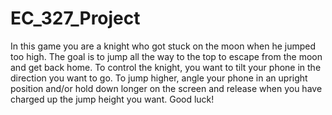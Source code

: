 # EC_327_Project

In this game you are a knight who got stuck on the moon when he jumped too high. The goal is to jump all the way to the top to escape from the moon and get back home. To control the knight, you want to tilt your phone in the direction you want to go. To jump higher,
angle your phone in an upright position and/or hold down longer on the screen and release when you have charged up the jump height you want. Good luck!
